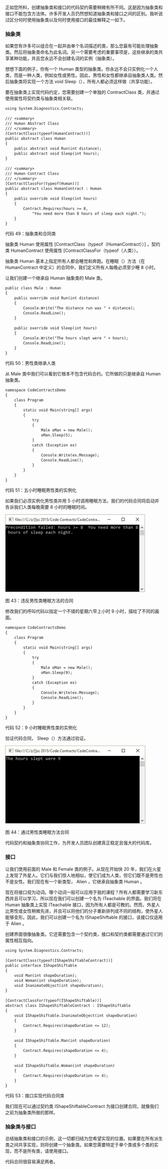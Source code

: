 正如您所料，创建抽象类和接口的代码契约需要稍微有所不同。这是因为抽象类和接口不能包含方法体。许多开发人员仍然想知道抽象类和接口之间的区别。我听说过区分何时使用抽象类以及何时使用接口的最佳解释之一如下。

### 抽象类

如果您有许多可以组合在一起并由单个名词描述的类，那么您最有可能处理抽象类。然后将抽象类命名为此名词。另一个需要考虑的重要事项是，这些继承的类共享某种功能，并且您永远不会创建名词的实例（抽象类）。

想想下面的例子，你有一个 Human 类型的抽象类。你永远不会只实例化一个人类，而是一种人类，例如女性或男性。因此，男性和女性都继承自抽象类人类。然后抽象类将实现一个方法 void Sleep（），所有人都必须这样做（共享功能）。

要在抽象类上实现代码约定，您需要创建一个单独的 ContractClass 类，并通过使用属性将契约类与抽象类相关联。

```
using System.Diagnostics.Contracts;

/// <summary>
/// Human Abstract Class
/// </summary>
[ContractClass(typeof(HumanContract))]
public abstract class Human
{
    public abstract void Run(int distance);
    public abstract void Sleep(int hours);
}

/// <summary>
/// Human Contract Class
/// </summary>
[ContractClassFor(typeof(Human))]
public abstract class HumanContract : Human
{
    public override void Sleep(int hours)
    {
        Contract.Requires(hours >= 8,
            "You need more than 8 hours of sleep each night.");
    }
}

```

代码 49：抽象类和合同类

抽象类 Human 使用属性 [ContractClass（typeof（HumanContract））] ，契约类 HumanContract 使用属性 [ContractClassFor（typeof（人类））。

抽象类 Human 基本上指定所有人都会睡觉和奔跑。在睡眠（）方法（在 HumanContract 中定义）的合同中，我们定义所有人每晚必须至少睡 8 小时。

让我们创建一个继承自 Human 抽象类的 Male 类。

```
public class Male : Human
{
    public override void Run(int distance)
    {
        Console.Write("The distance run was " + distance);
        Console.ReadLine();
    }

    public override void Sleep(int hours)
    {
        Console.Write("The hours slept were " + hours);
        Console.ReadLine();
    }
}

```

代码 50：男性类继承人类

从 Male 类中我们可以看到它根本不包含代码合约。它所做的只是继承自 Human 抽象类。

```
namespace CodeContractsDemo
{
    class Program
    {
        static void Main(string[] args)
        {
            try
            {
                Male oMan = new Male();
                oMan.Sleep(5);
            }
            catch (Exception ex)
            {
                Console.Write(ex.Message);
                Console.ReadLine();
            }
        }
    }
}

```

代码 51：五小时睡眠男性类的实例化

如果我们必须实例化男性类并用 5 小时调用睡眠方法，我们的代码合同将启动并告诉我们人类每晚需要 8 小时的睡眠时间。

![](img/00045.jpeg)

图 43：违反男性类睡眠方法的合同

修改我们的呼叫代码以指定一个不错的星期六早上小时 9 小时，描绘了不同的画面。

```
namespace CodeContractsDemo
{
    class Program
    {
        static void Main(string[] args)
        {
            try
            {
                Male oMan = new Male();
                oMan.Sleep(9);
            }
            catch (Exception ex)
            {
                Console.Write(ex.Message);
                Console.ReadLine();
            }
        }
    }
}

```

代码 52：9 小时睡眠男性类的实例化

验证代码合同， Sleep（）方法通过验证。

![](img/00046.jpeg)

图 44：通过男性类睡眠方法合同

代码契约和抽象类协同工作，为开发人员团队创建真正稳定且强大的代码库。

### 接口

让我们使用前面的 Male 和 Female 类的例子。从现在开始快 20 年，我们在火星上发现了外星人。它们与我们惊人地相似，使它们成为人类，但它们既不是男性也不是女性。我们现在有一个新类型， Alien ，它继承自抽象类 Human 。

现在将接口视为动词。哪个动词一般可以应用于我的课程？所有人都需要学习新东西并且可以学习，所以现在我们可以创建一个名为 ITeachable 的界面。我们将在 Human 抽象类上实现 ITeachable 接口，因为所有人都是可教的。然而，外星人比男性或女性稍微先进，并且可以将他们的分子重新排列成不同的结构，使外星人能够变形。因此，我们可以创建一个名为 IShapeShiftable 的接口，该接口仅适用于 Alien 。

创建界面很像抽象类。它还需要包含一个契约类，接口和契约类都需要通过它们的属性相互指向。

```
using System.Diagnostics.Contracts;

[ContractClass(typeof(IShapeShiftableContract))]
public interface IShapeShiftable
{
    void Man(int shapeDuration);
    void Woman(int shapeDuration);
    void InanimateObject(int shapeDuration);
}

[ContractClassFor(typeof(IShapeShiftable))]
abstract class IShapeShiftableContract : IShapeShiftable
{
    void IShapeShiftable.InanimateObject(int shapeDuration)
    {
        Contract.Requires(shapeDuration <= 12);
    }

    void IShapeShiftable.Man(int shapeDuration)
    {
        Contract.Requires(shapeDuration <= 4);
    }

    void IShapeShiftable.Woman(int shapeDuration)
    {
        Contract.Requires(shapeDuration <= 4);
    }
}

```

代码 53：接口实现代码合同类

我们现在可以通过契约类 IShapeShiftableContract 为接口创建合同，就像我们之前为抽象类所做的那样。

### 抽象类与接口

总结抽象类和接口的示例，这一切都归结为您希望实现的位置。如果要在所有派生类之间共享实现，则将创建一个抽象类。如果您需要特定于单个类或多个类的实现，而不是所有类，请使用接口。

代码合同很容易满足两者。